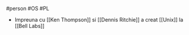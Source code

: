 #person #OS #PL
- Impreuna cu [[Ken Thompson]] si [[Dennis Ritchie]] a creat [[Unix]] la [[Bell Labs]]
